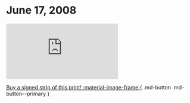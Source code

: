 # June 17, 2008

![](https://www.achewood.com/comic.php?date=06172008)

[Buy a signed strip of this print! :material-image-frame:](https://achewood-holiday-pop-up.myshopify.com/products/strip#06172008){ .md-button .md-button--primary }
